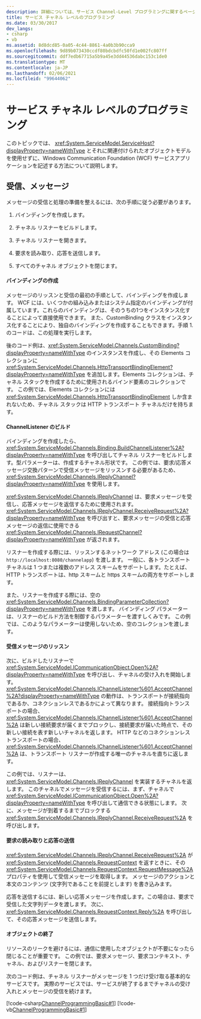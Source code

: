 ```yaml
---
description: 詳細については、サービス Channel-Level プログラミングに関するページを参照してください。
title: サービス チャネル レベルのプログラミング
ms.date: 03/30/2017
dev_langs:
- csharp
- vb
ms.assetid: 8d8dcd85-0a05-4c44-8861-4a0b3b90cca9
ms.openlocfilehash: 9d89b073430ccdf80bdcbdfc50fd1e002fc807ff
ms.sourcegitcommit: ddf7edb67715a5b9a45e3dd44536dabc153c1de0
ms.translationtype: MT
ms.contentlocale: ja-JP
ms.lasthandoff: 02/06/2021
ms.locfileid: "99644062"
---
```

# <a name="service-channel-level-programming"></a>サービス チャネル レベルのプログラミング

このトピックでは、 <xref:System.ServiceModel.ServiceHost?displayProperty=nameWithType> とそれに関連付けられたオブジェクトモデルを使用せずに、Windows Communication Foundation (WCF) サービスアプリケーションを記述する方法について説明します。  
  
## <a name="receiving-messages"></a>受信、メッセージ  

 メッセージの受信と処理の準備を整えるには、次の手順に従う必要があります。  
  
1. バインディングを作成します。  
  
2. チャネル リスナーをビルドします。  
  
3. チャネル リスナーを開きます。  
  
4. 要求を読み取り、応答を送信します。  
  
5. すべてのチャネル オブジェクトを閉じます。  
  
#### <a name="creating-a-binding"></a>バインディングの作成  

 メッセージのリッスンと受信の最初の手順として、バインディングを作成します。 WCF には、いくつかの組み込みまたはシステム指定のバインディングが付属しています。これらのバインディングは、そのうちの1つをインスタンス化することによって直接使用できます。 また、CustomBinding クラスをインスタンス化することにより、独自のバインディングを作成することもできます。手順 1. のコードは、この処理を実行します。  
  
 後のコード例は、<xref:System.ServiceModel.Channels.CustomBinding?displayProperty=nameWithType> のインスタンスを作成し、その Elements コレクションに <xref:System.ServiceModel.Channels.HttpTransportBindingElement?displayProperty=nameWithType> を追加します。Elements コレクションは、チャネル スタックを作成するために使用されるバインド要素のコレクションです。 この例では、Elements コレクションには <xref:System.ServiceModel.Channels.HttpTransportBindingElement> しか含まれないため、チャネル スタックは HTTP トランスポート チャネルだけを持ちます。  
  
#### <a name="building-a-channellistener"></a>ChannelListener のビルド  

 バインディングを作成したら、<xref:System.ServiceModel.Channels.Binding.BuildChannelListener%2A?displayProperty=nameWithType> を呼び出してチャネル リスナーをビルドします。型パラメーターは、作成するチャネル形状です。 この例では、要求/応答メッセージ交換パターンで受信メッセージをリッスンする必要があるため、<xref:System.ServiceModel.Channels.IReplyChannel?displayProperty=nameWithType> を使用します。  
  
 <xref:System.ServiceModel.Channels.IReplyChannel> は、要求メッセージを受信し、応答メッセージを返信するために使用されます。 <xref:System.ServiceModel.Channels.IReplyChannel.ReceiveRequest%2A?displayProperty=nameWithType> を呼び出すと、要求メッセージの受信と応答メッセージの返信に使用できる <xref:System.ServiceModel.Channels.IRequestChannel?displayProperty=nameWithType> が返されます。  
  
 リスナーを作成する際には、リッスンするネットワーク アドレス (この場合は `http://localhost:8080/channelapp`) を渡します。 一般に、各トランスポート チャネルは 1 つまたは複数のアドレス スキームをサポートします。たとえば、HTTP トランスポートは、http スキームと https スキームの両方をサポートします。  
  
 また、リスナーを作成する際には、空の <xref:System.ServiceModel.Channels.BindingParameterCollection?displayProperty=nameWithType> を渡します。 バインディング パラメーターは、リスナーのビルド方法を制御するパラメーターを渡すしくみです。 この例では、このようなパラメーターは使用しないため、空のコレクションを渡します。  
  
#### <a name="listening-for-incoming-messages"></a>受信メッセージのリッスン  

 次に、ビルドしたリスナーで <xref:System.ServiceModel.ICommunicationObject.Open%2A?displayProperty=nameWithType> を呼び出し、チャネルの受け入れを開始します。 <xref:System.ServiceModel.Channels.IChannelListener%601.AcceptChannel%2A?displayProperty=nameWithType> の動作は、トランスポートが接続指向であるか、コネクションレスであるかによって異なります。 接続指向トランスポートの場合、<xref:System.ServiceModel.Channels.IChannelListener%601.AcceptChannel%2A> は新しい接続要求が届くまでブロックし、接続要求が届いた時点で、その新しい接続を表す新しいチャネルを返します。 HTTP などのコネクションレス トランスポートの場合、<xref:System.ServiceModel.Channels.IChannelListener%601.AcceptChannel%2A> は、トランスポート リスナーが作成する唯一のチャネルを直ちに返します。  
  
 この例では、リスナーは、<xref:System.ServiceModel.Channels.IReplyChannel> を実装するチャネルを返します。 このチャネルでメッセージを受信するには、まず、チャネルで <xref:System.ServiceModel.ICommunicationObject.Open%2A?displayProperty=nameWithType> を呼び出して通信できる状態にします。 次に、メッセージが到着するまでブロックする <xref:System.ServiceModel.Channels.IReplyChannel.ReceiveRequest%2A> を呼び出します。  
  
#### <a name="reading-the-request-and-sending-a-reply"></a>要求の読み取りと応答の送信  

 <xref:System.ServiceModel.Channels.IReplyChannel.ReceiveRequest%2A> が <xref:System.ServiceModel.Channels.RequestContext> を返すときに、その <xref:System.ServiceModel.Channels.RequestContext.RequestMessage%2A> プロパティを使用して受信メッセージを取得します。 メッセージのアクションと本文のコンテンツ (文字列であることを前提とします) を書き込みます。  
  
 応答を送信するには、新しい応答メッセージを作成します。この場合は、要求で受信した文字列データを渡します。 次に、<xref:System.ServiceModel.Channels.RequestContext.Reply%2A> を呼び出して、その応答メッセージを送信します。  
  
#### <a name="closing-objects"></a>オブジェクトの終了  

 リソースのリークを避けるには、通信に使用したオブジェクトが不要になったら閉じることが重要です。 この例では、要求メッセージ、要求コンテキスト、チャネル、およびリスナーを閉じます。  
  
 次のコード例は、チャネル リスナーがメッセージを 1 つだけ受け取る基本的なサービスです。 実際のサービスでは、サービスが終了するまでチャネルの受け入れとメッセージの受信を続けます。  
  
 [!code-csharp[ChannelProgrammingBasic#1](../../../../samples/snippets/csharp/VS_Snippets_CFX/channelprogrammingbasic/cs/serviceprogram.cs#1)]
 [!code-vb[ChannelProgrammingBasic#1](../../../../samples/snippets/visualbasic/VS_Snippets_CFX/channelprogrammingbasic/vb/serviceprogram.vb#1)]
